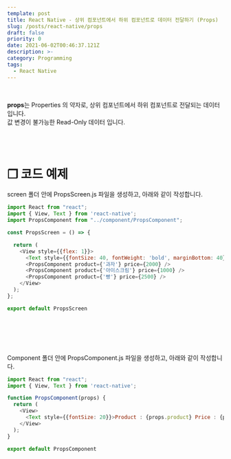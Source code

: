 ```yaml
---
template: post
title: React Native - 상위 컴포넌트에서 하위 컴포넌트로 데이터 전달하기 (Props)
slug: /posts/react-native/props
draft: false
priority: 0
date: 2021-06-02T00:46:37.121Z
description: >-
category: Programming
tags:
  - React Native
---
```


<br>

**props**는 Properties 의 약자로, 상위 컴포넌트에서 하위 컴포넌트로 전달되는 데이터입니다.  
값 변경이 불가능한 Read-Only 데이터 입니다.
<br><br><br><br>





# **❐ 코드 예제**
screen 폴더 안에 PropsScreen.js 파일을 생성하고, 아래와 같이 작성합니다.
```javascript
import React from "react";
import { View, Text } from 'react-native'; 
import PropsComponent from "../component/PropsComponent";

const PropsScreen = () => {

  return (
    <View style={{flex: 1}}>
      <Text style={{fontSize: 40, fontWeight: 'bold', marginBottom: 40}}>[PropsScreen]</Text>
      <PropsComponent product={'과자'} price={2000} />
      <PropsComponent product={'아이스크림'} price={1000} />
      <PropsComponent product={'빵'} price={2500} />
    </View>
  );
};

export default PropsScreen
```
<br><br><br><br>




Component 폴더 안에 PropsComponent.js 파일을 생성하고, 아래와 같이 작성합니다.
```javascript
import React from "react";
import { View, Text } from 'react-native'; 

function PropsComponent(props) {
  return (
    <View>
      <Text style={{fontSize: 20}}>Product : {props.product} Price : {props.price}</Text>
    </View>
  );
}

export default PropsComponent
```
<br><br>